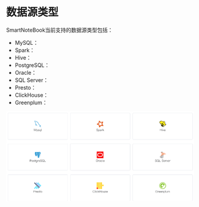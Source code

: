 # 数据源类型

SmartNoteBook当前支持的数据源类型包括：

* MySQL：
* Spark：
* Hive：
* PostgreSQL：
* Oracle：
* SQL Server：
* Presto：
* ClickHouse：
* Greenplum：

![](/assets/type.png)

